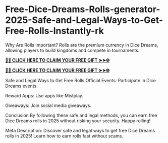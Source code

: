 # Free-Dice-Dreams-Rolls-generator-2025-Safe-and-Legal-Ways-to-Get-Free-Rolls-Instantly-rk
Why Are Rolls Important?
Rolls are the premium currency in Dice Dreams, allowing players to build kingdoms and compete in tournaments.

**[🌟✨ CLICK HERE TO CLAIM YOUR FREE GIFT ➤➤🌐](https://progiftzone.com/Dice%20Dreams/)**

**[🌟✨ CLICK HERE TO CLAIM YOUR FREE GIFT ➤➤🌐](https://progiftzone.com/Dice%20Dreams/)**

Safe and Legal Ways to Get Free Rolls
Official Events: Participate in Dice Dreams events.

Reward Apps: Use apps like Mistplay.

Giveaways: Join social media giveaways.

Conclusion
By following these safe and legal methods, you can earn free Dice Dreams rolls in 2025 without risking your security. Happy rolling!

Meta Description:
Discover safe and legal ways to get free Dice Dreams rolls in 2025! Learn how to earn rolls fast without scams.
